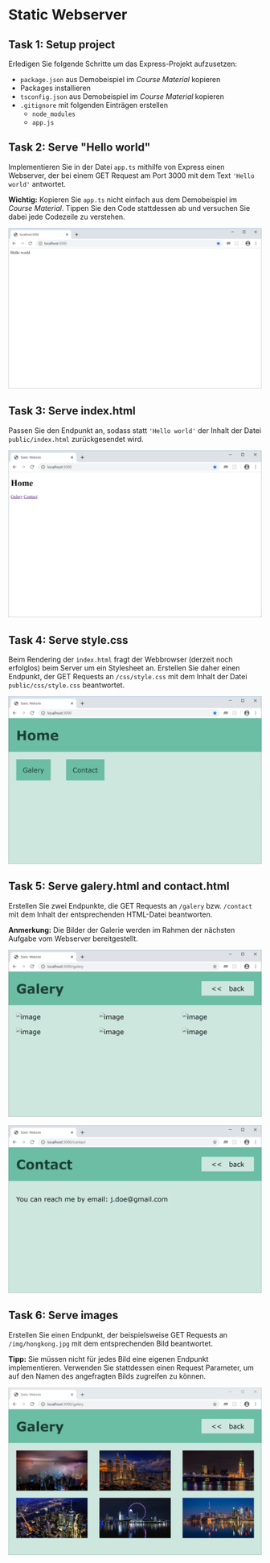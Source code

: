 # Static Webserver

## Task 1: Setup project

Erledigen Sie folgende Schritte um das Express-Projekt aufzusetzen:

- `package.json` aus Demobeispiel im *Course Material* kopieren
- Packages installieren
- `tsconfig.json` aus Demobeispiel im *Course Material* kopieren
- `.gitignore` mit folgenden Einträgen erstellen
  - `node_modules`
  - `app.js`


## Task 2: Serve "Hello world"

Implementieren Sie in der Datei `app.ts` mithilfe von Express einen Webserver, der bei einem GET Request am Port 3000 mit dem Text `'Hello world'` antwortet.

**Wichtig:** Kopieren Sie `app.ts` nicht einfach aus dem Demobeispiel im *Course Material*. Tippen Sie den Code stattdessen ab und versuchen Sie dabei jede Codezeile zu verstehen.

![img](./images/hello-world.png)

## Task 3: Serve index.html

Passen Sie den Endpunkt an, sodass statt `'Hello world'` der Inhalt der Datei `public/index.html` zurückgesendet wird.

![img](./images/home-without-css.png)

## Task 4: Serve style.css

Beim Rendering der `index.html` fragt der Webbrowser (derzeit noch erfolglos) beim Server um ein Stylesheet an. Erstellen Sie daher einen Endpunkt,  der GET Requests an  `/css/style.css` mit dem Inhalt der Datei `public/css/style.css` beantwortet.

![img](./images/home.png)

## Task 5: Serve galery.html and contact.html

Erstellen Sie zwei Endpunkte, die GET Requests an  `/galery` bzw. `/contact` mit dem Inhalt der entsprechenden HTML-Datei beantworten.

**Anmerkung:** Die Bilder der Galerie werden im Rahmen der nächsten Aufgabe vom Webserver bereitgestellt.

![img](./images/galery-without-images.png)

![img](./images/contact.png)

## Task 6: Serve images

Erstellen Sie einen Endpunkt, der beispielsweise GET Requests an  `/img/hongkong.jpg` mit dem entsprechenden Bild beantwortet.

**Tipp:** Sie müssen nicht für jedes Bild eine eigenen Endpunkt implementieren. Verwenden Sie stattdessen einen Request Parameter, um auf den Namen des angefragten Bilds zugreifen zu können.

![img](./images/galery.png)
